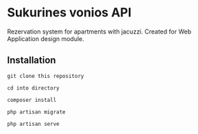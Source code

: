 # Sukurines vonios API

Rezervation system for apartments with jacuzzi. 
Created for Web Application design module.

## Installation

    git clone this repository

    cd into directory

    composer install

    php artisan migrate

    php artisan serve
